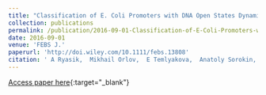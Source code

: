 ```yaml
---
title: "Classification of E. Coli Promoters with DNA Open States Dynamic Characteristics"
collection: publications
permalink: /publication/2016-09-01-Classification-of-E-Coli-Promoters-with-DNA-Open-States-Dynamic-Characteristics
date: 2016-09-01
venue: 'FEBS J.'
paperurl: 'http://doi.wiley.com/10.1111/febs.13808'
citation: ' A Ryasik,  Mikhail Orlov,  E Temlyakova,  Anatoly Sorokin, &quot;Classification of E. Coli Promoters with DNA Open States Dynamic Characteristics.&quot; FEBS J., 2016.'
---
```

[Access paper here](http://doi.wiley.com/10.1111/febs.13808){:target="_blank"}
